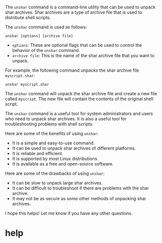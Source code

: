 The `unshar` command is a command-line utility that can be used to unpack shar archives. Shar archives are a type of archive file that is used to distribute shell scripts.

The `unshar` command is used as follows:

```
unshar [options] [archive file]
```

* `options`: These are optional flags that can be used to control the behavior of the `unshar` command.
* `archive file`: This is the name of the shar archive file that you want to unpack.

For example, the following command unpacks the shar archive file `myscript.shar`:

```
unshar myscript.shar
```

The `unshar` command will unpack the shar archive file and create a new file called `myscript`. The new file will contain the contents of the original shell script.

The `unshar` command is a useful tool for system administrators and users who need to unpack shar archives. It is also a useful tool for troubleshooting problems with shell scripts.

Here are some of the benefits of using `unshar`:

* It is a simple and easy-to-use command.
* It can be used to unpack shar archives of different platforms.
* It is reliable and efficient.
* It is supported by most Linux distributions.
* It is available as a free and open-source software.

Here are some of the drawbacks of using `unshar`:

* It can be slow to unpack large shar archives.
* It can be difficult to troubleshoot if there are problems with the shar archive.
* It may not be as secure as some other methods of unpacking shar archives.

I hope this helps! Let me know if you have any other questions.



# help 

```

```
